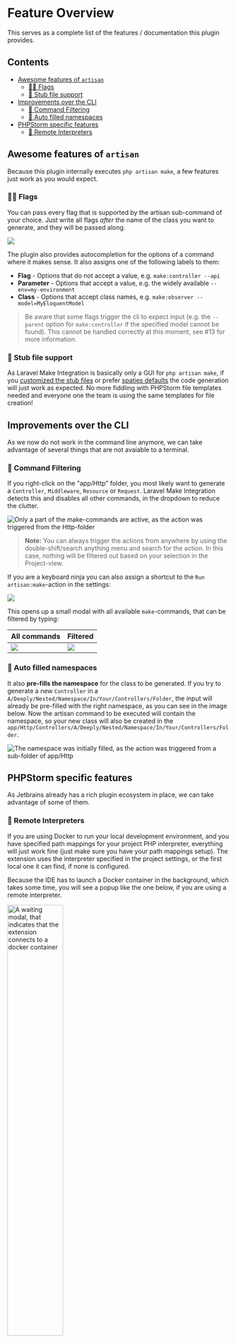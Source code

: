 # Feature Overview

This serves as a complete list of the features / documentation this plugin provides.

## Contents

* [Awesome features of `artisan`](#awesome-features-of-artisan)
    + [🏳️‍🌈 Flags](#-flags)
    + [📝 Stub file support](#-stub-file-support)
* [Improvements over the CLI](#improvements-over-the-cli)
    + [🎯 Command Filtering](#-command-filtering)
    + [🤖 Auto filled namespaces](#-auto-filled-namespaces)
* [PHPStorm specific features](#phpstorm-specific-features)
    + [🐳 Remote Interpreters](#-remote-interpreters)

## Awesome features of `artisan`

Because this plugin internally executes `php artisan make`, a few features just work as you would expect.

### 🏳️‍🌈 Flags

You can pass every flag that is supported by the artisan sub-command of your choice. Just write all flags
*after* the name of the class you want to generate, and they will be passed along. 

![](./docs/images/autocompletion.png)

The plugin also provides autocompletion for the options of a command where it makes sense. It also assigns one of the 
following labels to them:

- **Flag** - Options that do not accept a value, e.g. `make:controller --api`
- **Parameter** - Options that accept a value, e.g. the widely available `--env=my-environment`
- **Class** - Options that accept class names, e.g. `make:observer --model=MyEloquentModel`

> Be aware that some flags trigger the cli to expect input (e.g. the `--parent` option for `make:controller` if the 
> specified model cannot be found). This 
> cannot be handled correctly at this moment, see #13 for more information.

### 📝 Stub file support

As Laravel Make Integration is basically only a GUI for `php artisan make`, if you [customized the stub files](https://laravel.com/docs/artisan#stub-customization) or prefer [spaties defaults](https://github.com/spatie/laravel-stubs#opinionated-laravel-stubs) the code generation will just work as expected. No more fiddling with PHPStorm file templates needed and everyone one the team is using the same templates for file creation!

<!---------------------------------------------------------------------------->

## Improvements over the CLI

As we now do not work in the command line anymore, we can take advantage of several things that are not avaiable to
a terminal.

### 🎯 Command Filtering

If you right-click on the "app/Http" folder, you most likely want to generate a `Controller`,
`Middleware`, `Resource` or `Request`. Laravel Make Integration detects this and disables all other commands, in the 
dropdown to reduce the clutter.

![Only a part of the make-commands are active, as the action was triggered from the Http-folder](https://plugins.jetbrains.com/files/14612/screenshot_22856.png)

> **Note:** You can always trigger the actions from anywhere by using the double-shift/search anything menu and
> search for the action. In this case, nothing will be filtered out based on your selection in the Project-view.

If you are a keyboard ninja you can also assign a shortcut to the `Run artisan:make`-action in the settings:

![](./docs/images/run_artisan_make_shortcut.png)
 
This opens up a small modal with all available `make`-commands, that can be filtered by typing:

| All commands | Filtered |
|--------------|----------|
|![](./docs/images/run_artisan_make_popup.png)|![](./docs/images/run_artisan_make_popup_filtered.png)| 

### 🤖 Auto filled namespaces

It also **pre-fills the namespace** for the class to be generated. If you try to generate a new
`Controller` in a `A/Deeply/Nested/Namespace/In/Your/Controllers/Folder`, the input will already be pre-filled with the right
namespace, as you can see in the image below. Now the artisan command to be executed will contain the namespace,
so your new class will also be created in the `app/Http/Controllers/A/Deeply/Nested/Namespace/In/Your/Controllers/Folder`.

![The namespace was initially filled, as the action was triggered from a sub-folder of app/Http](https://plugins.jetbrains.com/files/14612/screenshot_22854.png)

<!---------------------------------------------------------------------------->

## PHPStorm specific features

As Jetbrains already has a rich plugin ecosystem in place, we can take advantage of some of them. 

### 🐳 Remote Interpreters

If you are using Docker to run your local development environment, and you have specified path mappings for your project PHP interpreter, everything will just work fine (just make sure you have your path mappings setup). The extension uses the interpreter specified in the project settings, or the first local one it can find, if none is configured.

Because the IDE has to launch a Docker container in the background, which takes some time, you will see a popup like the one below, if you are using a remote interpreter.

<img src="https://plugins.jetbrains.com/files/14612/screenshot_22855.png" alt="A waiting modal, that indicates that the extension connects to a docker container" width="50%"></img>

